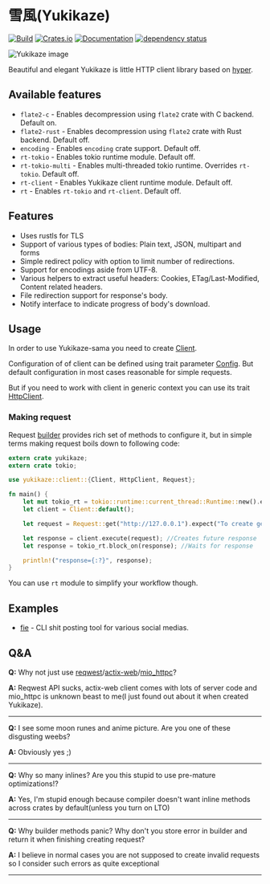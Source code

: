 # 雪風(Yukikaze)

[![Build](https://gitlab.com/Douman/yukikaze/badges/master/build.svg)](https://gitlab.com/Douman/yukikaze/pipelines)
[![Crates.io](https://img.shields.io/crates/v/yukikaze.svg)](https://crates.io/crates/yukikaze)
[![Documentation](https://docs.rs/yukikaze/badge.svg)](https://docs.rs/crate/yukikaze/)
[![dependency status](https://deps.rs/crate/yukikaze/0.5.3/status.svg)](https://deps.rs/crate/yukikaze)

![Yukikaze image](https://gitlab.com/Douman/yukikaze/raw/master/Yukikaze.png)

Beautiful and elegant Yukikaze is little HTTP client library based on [hyper](https://crates.io/crates/hyper).

## Available features

- `flate2-c` - Enables decompression using `flate2` crate with C backend. Default on.
- `flate2-rust` - Enables decompression using `flate2` crate with Rust backend. Default off.
- `encoding` - Enables `encoding` crate support. Default off.
- `rt-tokio` - Enables tokio runtime module. Default off.
- `rt-tokio-multi` - Enables multi-threaded tokio runtime. Overrides `rt-tokio`. Default off.
- `rt-client` - Enables Yukikaze client runtime module. Default off.
- `rt` - Enables `rt-tokio` and `rt-client`. Default off.

## Features

- Uses rustls for TLS
- Support of various types of bodies: Plain text, JSON, multipart and forms
- Simple redirect policy with option to limit number of redirections.
- Support for encodings aside from UTF-8.
- Various helpers to extract useful headers: Cookies, ETag/Last-Modified, Content related headers.
- File redirection support for response's body.
- Notify interface to indicate progress of body's download.

## Usage

In order to use Yukikaze-sama you need to create [Client](client/struct.Client.html).

Configuration of of client can be defined using trait parameter [Config](client/config/trait.Config.html).
But default configuration in most cases reasonable for simple requests.

But if you need to work with client in generic context you can use its trait [HttpClient](client/trait.HttpClient.html).

### Making request

Request [builder](client/request/struct.Builder.html) provides rich set of methods
to configure it, but in simple terms making request boils down to following code:

```rust
extern crate yukikaze;
extern crate tokio;

use yukikaze::client::{Client, HttpClient, Request};

fn main() {
    let mut tokio_rt = tokio::runtime::current_thread::Runtime::new().expect("To create runtime");
    let client = Client::default();

    let request = Request::get("http://127.0.0.1").expect("To create get request").empty();

    let response = client.execute(request); //Creates future response
    let response = tokio_rt.block_on(response); //Waits for response

    println!("response={:?}", response);
}
```

You can use `rt` module to simplify your workflow though.

## Examples

- [fie](https://github.com/DoumanAsh/fie) - CLI shit posting tool for various social medias.

## Q&A

**Q:** Why not just use [reqwest](https://github.com/seanmonstar/reqwest)/[actix-web](https://github.com/actix/actix-web)/[mio_httpc](https://github.com/SergejJurecko/mio_httpc)?

**A:** Reqwest API sucks, actix-web client comes with lots of server code and mio_httpc is
unknown beast to me(I just found out about it when created Yukikaze).

- - -

**Q:** I see some moon runes and anime picture. Are you one of these disgusting weebs?

**A:** Obviously yes ;)

- - -

**Q:** Why so many inlines? Are you this stupid to use pre-mature optimizations!?

**A:** Yes, I'm stupid enough because compiler doesn't want inline methods across crates by default(unless you turn on LTO)

- - -

**Q:** Why builder methods panic? Why don't you store error in builder and return it when finishing creating request?

**A:** I believe in normal cases you are not supposed to create invalid requests so I consider such
errors as quite exceptional

- - -
